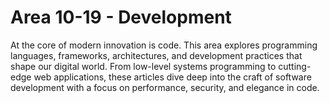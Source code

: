 # Area 10-19 - Development

At the core of modern innovation is code. This area explores programming languages, frameworks, architectures, and development practices that shape our digital world. From low-level systems programming to cutting-edge web applications, these articles dive deep into the craft of software development with a focus on performance, security, and elegance in code.
